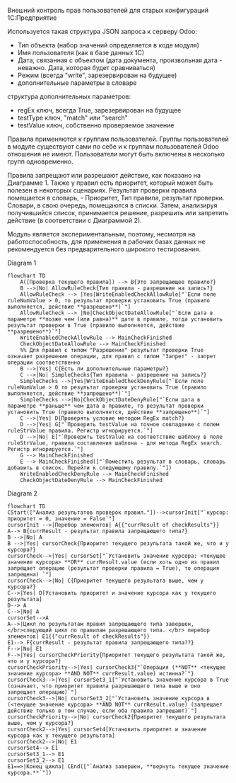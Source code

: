 Внешний контроль прав пользователей для старых конфигураций 1С:Предприятие

Используется такая структура JSON запроса к серверу Odoo:

- Тип объекта (набор значений определяется в коде модуля)
- Имя пользователя (как в базе данных 1С)
- Дата, связанная с объектом (дата документа, произвольная дата - неважно. Дата, которая будет сравниваться)
- Режим (всегда "write", зарезервирован на будущее)
- дополнительные параметры в словаре

структура дополнительных параметров:
- regEx ключ, всегда True, зарезервирован на будущее
- testType ключ, "match" или "search"
- testValue ключ, собственно проверяемое значение

Правила применяются к группам пользователей. Группы пользователей в модуле существуют сами по себе и к группам пользователей Odoo отношения не имеют. Пользователи могут быть включены в несколько групп одновременно.

Правила запрещают или разрешают действие, как показано на Диаграмме 1. Также у правил есть приоритет, который может быть полезен в некоторых сценариях. Результат проверки правила помещается в словарь, - Приоритет, Тип правила, результат проверки. Словари, в свою очередь, помещаются в списки.
Затем, анализируя получившийся список, принимается решение, разрешить или запретить действие (в соответствии с Диаграммой 2).

Модуль является экспериментальным, поэтому, несмотря на работоспособность, для применения в рабочих базах данных не рекомендуется без предварительного широкого тестирования.

Diagram 1
```mermaid
flowchart TD
    A([Проверка текущего правила]) --> B{Это запрещающее правило?}
    B -->|No| AllowRuleCheck{Тип правила - разрешение на запись?}
    AllowRuleCheck --> |Yes|WriteEnabledCheckAllowRule["`Если поле ruleNumValue > 0, то результат проверки установить True (правило выполняется, действие **разрешено**)`"]
    AllowRuleCheck --> |No|CheckObjectDateAllowRule["`Если дата в параметре **позже чем (или равна)** дате в правиле, тогда установить результат проверки в True (правило выполняется, действие **разрешено**)`"]
    WriteEnabledCheckAllowRule --> MainCheckFinished
    CheckObjectDateAllowRule --> MainCheckFinished
    %% Для правил с типом "Разрешение" результат проверки True означает разрешение операции, для правил с типом "Запрет" - запрет операции соответственно
    B -->|Yes| C{Есть ли дополнительные параметры?}
    C -->|No| SimpleChecks{Тип правила - разрешение на запись?}
    SimpleChecks -->|Yes|WriteEnabledCheckDenyRule["`Если поле ruleNumValue > 0 то результат проверки установить True (правило выполняется, действие **запрещено**)`"]
    SimpleChecks -->|No|CheckObjectDateDenyRule["`Если дата в параметре **раньше** чем дата в правиле, то результат проверки установить True (правило выполняется, действие **запрещено**)`"]
    C -->|Yes| D{Проверять условие методом RegEx match?}
    D -->|Yes| G["`Проверить testValue на точное совпадение с полем ruleStrValue правила. Регистр игнорируется.`"]
    D -->|No| E["`Проверить testValue на соответствие шаблону в поле ruleStrValue, правила составления шаблона - для метода RegEx search. Регистр игнорируется.`"]
    G --> MainCheckFinished
    E --> MainCheckFinished(["`Поместить результат в словарь, словарь добавить в список. Перейти к следующему правилу.`"])
    WriteEnabledCheckDenyRule --> MainCheckFinished
    CheckObjectDateDenyRule --> MainCheckFinished
```
Diagram 2
```mermaid
flowchart TD
CStart(["Анализ результатов проверок правил."])-->cursorInit["`курсор: приоритет = 0, значение = False`"]
cursorInit -->|Перебор элементов| A{{"currResult of checkResults"}}
A--> B{currResult - результат правила запрещающего типа?}
B -->|No| A
B -->|Yes| cursorCheck{Приоритет текущего результата такой же, что и у курсора?}
cursorCheck-->|Yes| cursorSet["`Установить значение курсора: <текущее значение курсора> **OR** currResult.value (если хоть одно из правил запрещает операцию (результат проверки правила = True), то операция запрещена) `"]
cursorCheck-->|No| C{Приоритет текущего результата выше, чем у курсора?}
C-->|Yes| D[Установить приоритет и значение курсора как у текущего результата]
D--> A
C-->|No| A
cursorSet-->A
A-->|Цикл по результатам правил запрещающего типа завершен, </br>следующий цикл по правилам разрешающего типа. </br> перебор элементов| E1{{"currResult of checkResults"}}
E1--> F{currResult - результат правила запрещающего типа??}
F-->|No| E1
F-->|Yes| cursorCheckPriority{Приоритет текущего результата такой же, что и у курсора?}
cursorCheckPriority-->|Yes| cursorCheck3{"`Операция (**NOT** <текущее значение курсора> **AND NOT** currResult.value) истинна?`"}
cursorCheck3-->|Yes| cursorSet3_1["`Установить значение курсора в True (означает, что приоритет правила разрешающего типа выше и оно запрещает операцию)`"]
cursorCheck3-->|No| cursorSet3_2["`Установить значение курсора в (<текущее значение курсора> **AND NOT** currResult.value) (запрещает действие только в том случае, если оба правила запрещают)`"]
cursorCheckPriority-->|No| cursorCheck2{Приоритет текущего результата выше, чем у курсора?}
cursorCheck2-->|Yes| cursorSet4[Установить приоритет и значение курсора как у текущего результата]
cursorCheck2-->|No| E1
cursorSet4--> E1
cursorSet3_1--> E1
cursorSet3_2--> E1
E1==>|Конец цикла| CEnd(["`Анализ завершен, **вернуть текущее значение курсора.**`"])
```
